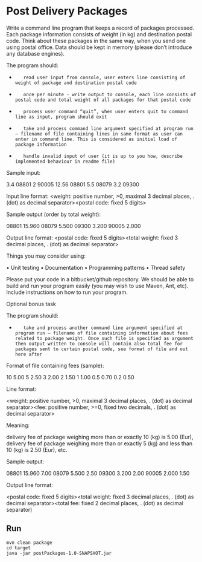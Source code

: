 # Post Delivery Packages
Write a command line program that keeps a record of packages processed. Each package information consists of weight (in kg) and destination postal code. Think about these packages in the same way, when you send one using postal office. Data should be kept in memory (please don’t introduce any database engines). 

The program should:

-        read user input from console, user enters line consisting of weight of package and destination postal code
-        once per minute - write output to console, each line consists of postal code and total weight of all packages for that postal code

-        process user command “quit”, when user enters quit to command line as input, program should exit
-        take and process command line argument specified at program run – filename of file containing lines in same format as user can enter in command line. This is considered as initial load of package information
-        handle invalid input of user (it is up to you how, describe implemented behaviour in readme file)

Sample input: 

3.4 08801
2 90005
12.56 08801
5.5 08079 
3.2 09300

 

Input line format:
<weight: positive number, >0, maximal 3 decimal places, . (dot) as decimal separator><space><postal code: fixed 5 digits> 

Sample output (order by total weight): 

08801 15.960
08079 5.500
09300 3.200
90005 2.000

 

Output line format:
<postal code: fixed 5 digits><space><total weight: fixed 3 decimal places, . (dot) as decimal separator>

Things you may consider using: 

• Unit testing 
• Documentation 
• Programming patterns 
• Thread safety 

 Please put your code in a bitbucket/github repository. We should be able to build and run your program easily (you may wish to use Maven, Ant, etc). Include instructions on how to run your program. 

 

Optional bonus task

The program should:
-        take and process another command line argument specified at program run – filename of file containing information about fees related to package weight. Once such file is specified as argument then output written to console will contain also total fee for packages sent to certain postal code, see format of file and out here after

Format of file containing fees (sample):

10 5.00
5 2.50
3 2.00
2 1.50
1 1.00
0.5 0.70
0.2 0.50

Line format:

<weight: positive number, >0, maximal 3 decimal places, . (dot) as decimal separator><space><fee: positive number, >=0, fixed two decimals, . (dot) as decimal separator> 

Meaning:

delivery fee of package weighing more than or exactly 10 (kg) is 5.00 (Eur),
delivery fee of package weighing more than or exactly 5 (kg) and less than 10 (kg) is 2.50 (Eur), etc.

 

Sample output: 

08801 15.960 7.00
08079 5.500 2.50
09300 3.200 2.00
90005 2.000 1.50

Output line format:

<postal code: fixed 5 digits><space><total weight: fixed 3 decimal places, . (dot) as decimal separator><space><total fee: fixed 2 decimal places, . (dot) as decimal separator)

## Run
    mvn clean package
    cd target
    java -jar postPackages-1.0-SNAPSHOT.jar
